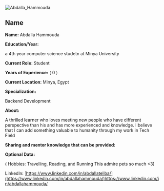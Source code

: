 ![Abdalla_Hammouda](https://github.com/AbdallahHammouda1/Abdalla_Hammouda/assets/127072175/fefbd0ee-da95-4f24-9dd7-94d26e085cf9)


## Name

**Name:**  Abdalla Hammouda 

**Education/Year:** 

 a 4th year computer science studetn at Minya University 

**Current Role:**   Student 

**Years of Experience:** ( 0 )

**Current Location:**  Minya, Egypt 

**Specialization:** 

Backend Development

**About:** 

 A thrilled learner who loves meeting new people who have different perspective than his and has more experienced and knowledge.
 I believe that I can add something valuable to humanity through my work in Tech Field

**Sharing and mentor knowledge that can be provided:** 


**Optional Data:** 

( Hobbies: Travelling, Reading, and Running
  This admire pets so much <3)

LinkedIn: [https://www.linkedin.com/in/abdallateliba/](https://www.linkedin.com/in/abdallahammouda/)https://www.linkedin.com/in/abdallahammouda/
